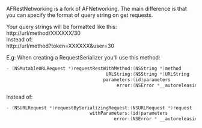 AFRestNetworking is a fork of AFNetworking. The main difference is that you can specify the format of query string on get requests.

Your query strings will be formatted like this:<br>
http://url/method/XXXXXX/30<br>
Instead of:<br>
http://url/method?token=XXXXXX&user=30<br>

E.g: When creating a RequestSerializer you'll use this method:
```objective-c
- (NSMutableURLRequest *)requestRestWithMethod:(NSString *)method
                                     URLString:(NSString *)URLString
                                    parameters:(id)parameters
                                         error:(NSError *__autoreleasing *)error;
```
Instead of:
```objective-c
- (NSURLRequest *)requestBySerializingRequest:(NSURLRequest *)request
                               withParameters:(id)parameters
                                        error:(NSError * __autoreleasing *)error;
```
